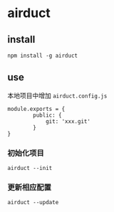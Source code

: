 # airduct

## install

```
npm install -g airduct
```

## use
本地项目中增加 `airduct.config.js`

```
module.exports = {
        public: {
            git: 'xxx.git'
        }
}
```

### 初始化项目

```
airduct --init
```

### 更新相应配置

```
airduct --update
```